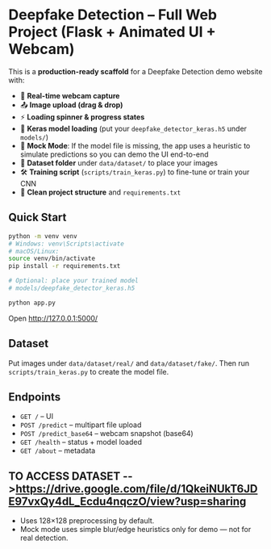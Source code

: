 # Deepfake Detection – Full Web Project (Flask + Animated UI + Webcam)

This is a **production-ready scaffold** for a Deepfake Detection demo website with:
- 🎥 **Real-time webcam capture**
- 📤 **Image upload (drag & drop)**
- ⚡ **Loading spinner & progress states**
- 🧠 **Keras model loading** (put your `deepfake_detector_keras.h5` under `models/`)
- 🧪 **Mock Mode**: If the model file is missing, the app uses a heuristic to simulate predictions so you can demo the UI end-to-end
- 📁 **Dataset folder** under `data/dataset/` to place your images
- 🛠️ **Training script** (`scripts/train_keras.py`) to fine-tune or train your CNN
- 🧰 **Clean project structure** and `requirements.txt`

## Quick Start

```bash
python -m venv venv
# Windows: venv\Scripts\activate
# macOS/Linux:
source venv/bin/activate
pip install -r requirements.txt

# Optional: place your trained model
# models/deepfake_detector_keras.h5

python app.py
```

Open http://127.0.0.1:5000/

## Dataset
Put images under `data/dataset/real/` and `data/dataset/fake/`. Then run `scripts/train_keras.py` to create the model file.

## Endpoints
- `GET /` – UI
- `POST /predict` – multipart file upload
- `POST /predict_base64` – webcam snapshot (base64)
- `GET /health` – status + model loaded
- `GET /about` – metadata

## TO ACCESS DATASET -->https://drive.google.com/file/d/1QkeiNUkT6JDE97vxQy4dL_Ecdu4nqczO/view?usp=sharing
- Uses 128×128 preprocessing by default.
- Mock mode uses simple blur/edge heuristics only for demo — not for real detection.
